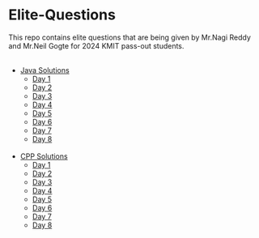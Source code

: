 # Elite-Questions
This repo contains elite questions that are being given by Mr.Nagi Reddy and Mr.Neil Gogte for 2024 KMIT pass-out students. 
    <br><br>
* [Java Solutions](https://github.com/adityachintala/Elite-Questions/tree/main/Java)
    * [Day 1](https://github.com/adityachintala/Elite-Questions/tree/main/Java/D1) 
    * [Day 2](https://github.com/adityachintala/Elite-Questions/tree/main/Java/D2)
    * [Day 3](https://github.com/adityachintala/Elite-Questions/tree/main/Java/D3)
    * [Day 4](https://github.com/adityachintala/Elite-Questions/tree/main/Java/D4)
    * [Day 5](https://github.com/adityachintala/Elite-Questions/tree/main/Java/D5)
    * [Day 6](https://github.com/adityachintala/Elite-Questions/tree/main/Java/D6)
    * [Day 7](https://github.com/adityachintala/Elite-Questions/tree/main/Java/D7)
    * [Day 8](https://github.com/adityachintala/Elite-Questions/tree/main/Java/D8)
    <br><br>
* [CPP Solutions](https://github.com/adityachintala/Elite-Questions/tree/main/CPP)
    * [Day 1](https://github.com/adityachintala/Elite-Questions/tree/main/CPP/D1)
    * [Day 2](https://github.com/adityachintala/Elite-Questions/tree/main/CPP/D2)
    * [Day 3](https://github.com/adityachintala/Elite-Questions/tree/main/CPP/D3)
    * [Day 4](https://github.com/adityachintala/Elite-Questions/tree/main/CPP/D4)
    * [Day 5](https://github.com/adityachintala/Elite-Questions/tree/main/CPP/D5)
    * [Day 6](https://github.com/adityachintala/Elite-Questions/tree/main/CPP/D6)
    * [Day 7](https://github.com/adityachintala/Elite-Questions/tree/main/CPP/D7)
    * [Day 8](https://github.com/adityachintala/Elite-Questions/tree/main/CPP/D8)
